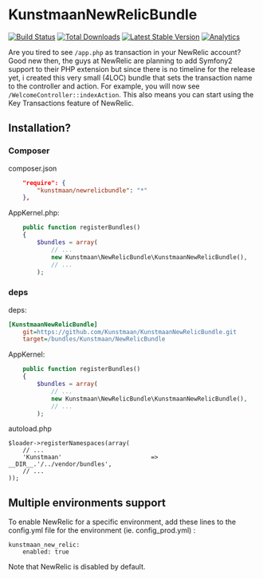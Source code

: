 KunstmaanNewRelicBundle
=======================

[![Build Status](https://travis-ci.org/Kunstmaan/KunstmaanNewRelicBundle.png?branch=master)](http://travis-ci.org/Kunstmaan/KunstmaanNewRelicBundle)
[![Total Downloads](https://poser.pugx.org/kunstmaan/newrelicbundle/downloads.png)](https://packagist.org/packages/kunstmaan/newrelicbundle)
[![Latest Stable Version](https://poser.pugx.org/kunstmaan/newrelicbundle/v/stable.png)](https://packagist.org/packages/kunstmaan/newrelicbundle)
[![Analytics](https://ga-beacon.appspot.com/UA-3160735-7/Kunstmaan/KunstmaanNewRelicBundle)](https://github.com/igrigorik/ga-beacon)

Are you tired to see `/app.php` as transaction in your NewRelic account? Good new then, the guys at NewRelic are planning to add Symfony2 support to their PHP extension but since there is no timeline for the release yet, i created this very small (4LOC) bundle that sets the transaction name to the controller and action. For example, you will now see `/WelcomeController::indexAction`. This also means you can start using the Key Transactions feature of NewRelic.

## Installation?
### Composer

composer.json
```json
    "require": {
        "kunstmaan/newrelicbundle": "*"
    },
```

AppKernel.php:
```php
    public function registerBundles()
    {
        $bundles = array(
            // ...
            new Kunstmaan\NewRelicBundle\KunstmaanNewRelicBundle(),
            // ...
        );
```

### deps

deps:
```ini
[KunstmaanNewRelicBundle]
    git=https://github.com/Kunstmaan/KunstmaanNewRelicBundle.git
    target=/bundles/Kunstmaan/NewRelicBundle
```

AppKernel:
```php
    public function registerBundles()
    {
        $bundles = array(
            // ...
            new Kunstmaan\NewRelicBundle\KunstmaanNewRelicBundle(),
            // ...
        );
```

autoload.php
```
$loader->registerNamespaces(array(
    // ...
    'Kunstmaan'                         => __DIR__.'/../vendor/bundles',
    // ...
));
```

Multiple environments support
-----------------------------

To enable NewRelic for a specific environment, add these lines to the config.yml file for the environment
(ie. config_prod.yml) :

```
kunstmaan_new_relic:
    enabled: true
```

Note that NewRelic is disabled by default.
